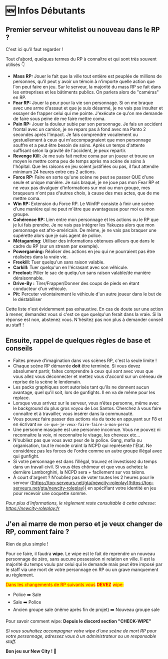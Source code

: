 # 🆕 Infos Débutants

## Premier serveur whitelist ou nouveau dans le RP ?

C'est ici qu'il faut regarder !

Tout d'abord, quelques termes du RP à connaître et qui sont très souvent utilisés 👇

* **Mass RP:** Jouer le fait que la ville tout entière est peuplée de millions de personnes, qu'il peut y avoir un témoin à n'importe quelle action que l'on peut faire en jeu. Sur le serveur, la majorité du mass RP se fait dans les entreprises et les bâtiments publics. On parlera alors de "caméras" en RP.
* **Fear RP:** Jouer la peur pour la vie son personnage. Si on me braque avec une arme d'assaut et que je suis désarmé, je ne vais pas insulter et essayer de frapper celui qui me pointe. J'exécute ce qu'on me demande de faire sous peine de me faire mettre coma.
* **Pain RP:** Jouer la douleur subie par son personnage. Je fais un accident frontal avec un camion, je ne repars pas à fond avec ma Panto 2 secondes après l'impact. Je fais comprendre vocalement ou gestuellement à ceux qui m'accompagnaient que mon personnage souffre et a peut être besoin de soins. Après un temps d'attente suffisant selon la gravité de l'accident, je peux repartir.
* **Revenge Kill:** Je me suis fait mettre coma par un joueur et trouve un moyen le mettre coma peu de temps après ma scène de soins à l'hôpital. Que les raisons en jeu soient justifiées ou pas, il faut attendre minimum 24 heures entre ces 2 actions.
* **Force RP:** Faire en sorte qu'une scène ne peut se passer QUE d'une seule et unique manière. Je suis braqué, je ne joue pas mon Fear RP et ne veux pas divulguer d'informations sur moi ou mon groupe, mes braqueurs n'ont pas d'autres choix, à cause des mes actes, que de me mettre coma.
* **Win RP:** Extension du Force RP. Le WinRP consiste à finir une scène d'une manière qui ne peut m'être que avantageuse pour moi ou mon groupe.
* **Cohérence RP:** Lien entre mon personnage et les actions ou le RP que je lui fais prendre. Je ne vais pas intégrer les Yakuzas alors que mon personnage est afro-américain. De même, je ne vais pas braquer une supérette alors que je suis agent de police.
* **Métagaming:** Utiliser des informations obtenues ailleurs que dans le cadre du RP (sur un stream par exemple).
* **Powergaming:** Réaliser des actions en jeu qui ne pourraient pas être réalisées dans la vraie vie.
* **Freekill:** Tuer quelqu'un sans raison valable.
* **Carkill:** Tuer quelqu'un en l'écrasant avec son véhicule.
* **Freeloot:** Piller le sac de quelqu'un sans raison valable/de manière déraisonnable.
* **Drive-By :** Tirer/Frapper/Donner des coups de pieds en étant conducteur d'un véhicule.
* **Pit:** Percuter volontairement le véhicule d'un autre joueur dans le but de le déstabiliser

Cette liste n'est évidemment pas exhaustive. En cas de doute sur une action à mener, demandez vous si c'est ce que quelqu'un ferait dans la vraie. Si la réponse est non, abstenez vous. N'hésitez pas non plus à demander conseil au staff !



## Ensuite, rappel de quelques règles de base et conseils

* Faites preuve d'imagination dans vos scènes RP, c'est la seule limite !
* Chaque scène RP démarrée **doit** être terminée. Si vous devez absolument partir, faites comprendre à ceux qui sont avec vous que vous allez vous déconnecter et mettez vous d'accord sur un créneau de reprise de la scène le lendemain.
* Les packs graphiques sont autorisés tant qu'ils ne donnent aucun avantage, quel qu'il soit, lors de gunfights. Il en va de même pour les replace.
* Lorsque vous arrivez sur le serveur, vous n’êtes personne, même avec le background du plus gros voyou de Los Santos. Cherchez à vous faire connaître et à travailler, vous insérer dans la communauté.
* Vous pouvez faire passer des actions via du texte en appuyant sur F8 et en écrivant `me ce-que-je-veux-faire-faire-a-mon-perso`
* Une personne masquée est une personne inconnue. Vous ne pouvez ni reconnaitre la voix, ni reconnaitre le visage, les cheveux etc...
* N'oubliez pas que vous avez peur de la police. Gang, mafia ou organisation, tout le monde craint la NCPD qui représente l'État. Ne considérez pas les forces de l'ordre comme un autre groupe illégal avec qui gunfight.
* Si votre personnage est dans l'illégal, trouvez et investissez du temps dans un travail civil. Si vous êtes chômeur et que vous achetez la dernière Lamborghini, la NCPD sera + facilement sur vos talons.
* À court d'argent ? N'oubliez pas de voter toutes les 2 heures pour le serveur ([https://top-serveurs.net/gta/newcity-roleplay](https://top-serveurs.net/gta/newcity-roleplay)) en spécifiant votre identité en jeu pour recevoir une coquette somme.

_Pour plus d'informations, le règlement reste consultable à cette adresse:_ [_https://newcity-roleplay.fr_](https://newcity-roleplay.fr)

## J'en ai marre de mon perso et je veux changer de RP, comment faire ?

Rien de plus simple !

Pour ce faire, il faudra **wipe**. Le wipe est le fait de reprendre un nouveau personnage de zéro, sans aucune possession ni relation en ville. Il est la majorité du temps voulu par celui qui le demande mais peut être imposé par le staff via une mort de votre personnage en RP ou un grave manquement au règlement.

<mark style="color:red;">Dans les changements de RP suivants vous</mark> <mark style="color:red;"></mark><mark style="color:red;">**DEVEZ**</mark> <mark style="color:red;"></mark><mark style="color:red;">wipe:</mark>

* Police ➡️ Sale
* Sale ➡️ Police
* Ancien groupe sale (même après fin de projet) ➡️ Nouveau groupe sale

Pour savoir comment wipe: **Depuis le discord section **<mark style="color:blue;">**"CHECK-WIPE"**</mark>

_Si vous souhaitez accompagner votre wipe d'une scène de mort RP pour votre personnage, adressez vous à un administrateur ou un responsable staff._

**Bon jeu sur New City ! 🥳**
